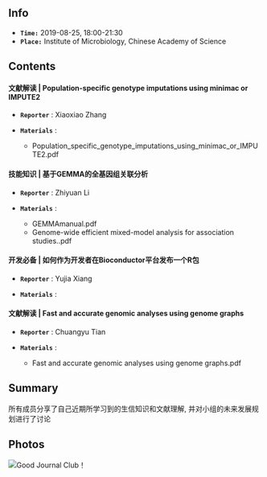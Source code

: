 ## Info

+ **`Time:`** 2019-08-25, 18:00-21:30
+ **`Place:`** Institute of Microbiology, Chinese Academy of Science

## Contents
#### 文献解读 | Population-specific genotype imputations using minimac or IMPUTE2
+ **`Reporter`** : Xiaoxiao Zhang
  
+ **`Materials`** : 
  + Population_specific_genotype_imputations_using_minimac_or_IMPUTE2.pdf 

#### 技能知识 | 基于GEMMA的全基因组关联分析
+ **`Reporter`** : Zhiyuan Li

+ **`Materials`** : 
  + GEMMAmanual.pdf
  + Genome-wide efficient mixed-model analysis for association studies..pdf

#### 开发必备 | 如何作为开发者在Bioconductor平台发布一个R包
+ **`Reporter`** : Yujia Xiang

+ **`Materials`** : 
  
#### 文献解读 | Fast and accurate genomic analyses using genome graphs
+ **`Reporter`** : Chuangyu Tian

+ **`Materials`** : 
  + Fast and accurate genomic analyses using genome graphs.pdf


## Summary

所有成员分享了自己近期所学习到的生信知识和文献理解, 并对小组的未来发展规划进行了讨论

## Photos
![Good Journal Club！](https://github.com/bioinfogeeks/Bioinfo-Club/blob/master/Session1_0811_Introduction/Session1_Introduction.jpg)




